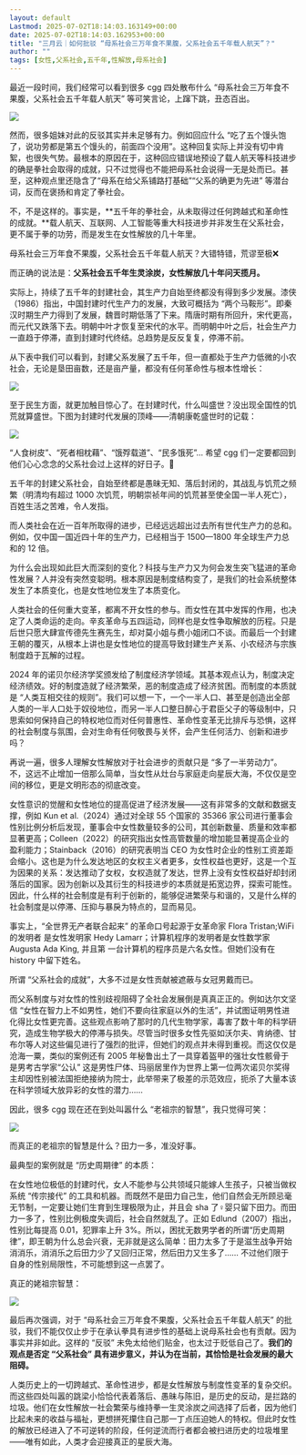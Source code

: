 ```yaml
---
layout: default
Lastmod: 2025-07-02T18:14:03.163149+00:00
date: 2025-07-02T18:14:03.162953+00:00
title: "三月云｜如何批驳 “母系社会三万年食不果腹，父系社会五千年载人航天”？"
author: ""
tags: [女性,父系社会,五千年,性解放,母系社会]
---
```


最近一段时间，我们经常可以看到很多 cgg 四处散布什么 “母系社会三万年食不果腹，父系社会五千年载人航天” 等可笑言论，上蹿下跳，丑态百出。

![](https://images.weserv.nl/?url=https%3A//chinadigitaltimes.net/chinese/files/2025/07/%25E4%25B8%2589%25E6%259C%2588%25E4%25BA%25911.png)

然而，很多姐妹对此的反驳其实并未足够有力。例如回应什么 “吃了五个馒头饱了，说功劳都是第五个馒头的，前面四个没用”。这种回复实际上并没有切中肯絮，也很失气势。最根本的原因在于，这种回应错误地预设了载人航天等科技进步的确是拳社会取得的成就，只不过觉得也不能把母系社会说得一无是处而已。甚至，这种观点里还隐含了“母系在给父系铺路打基础”“父系的确更为先进” 等潜台词，反而在褒扬和肯定了拳社会。

不，不是这样的。事实是，**五千年的拳社会，从未取得过任何跨越式和革命性的成就。**载人航天、互联网、人工智能等重大科技进步并非发生在父系社会，更不属于拳的功劳，而是发生在女性解放的几十年里。

母系社会三万年食不果腹，父系社会五千年载人航天？大错特错，荒谬至极❌

而正确的说法是：**父系社会五千年生灵涂炭，女性解放几十年问天揽月。**

实际上，持续了五千年的封建社会，其生产力自始至终都没有得到多少发展。漆侠（1986）指出，中国封建时代生产力的发展，大致可概括为 “两个马鞍形”。即秦汉时期生产力得到了发展，魏晋时期低落了下来。隋唐时期有所回升，宋代更高，而元代又跌落下去。明朝中叶才恢复至宋代的水平。而明朝中叶之后，社会生产力一直趋于停滞，直到封建时代终结。总趋势是反反复复，停滞不前。

从下表中我们可以看到，封建父系发展了五千年，但一直都处于生产力低微的小农社会，无论是垦田亩数，还是亩产量，都没有任何革命性与根本性增长：

![](https://images.weserv.nl/?url=https%3A//chinadigitaltimes.net/chinese/files/2025/07/%25E4%25B8%2589%25E6%259C%2588%25E4%25BA%25912.png)

至于民生方面，就更加触目惊心了。在封建时代，什么叫盛世？没出现全国性的饥荒就算盛世。下图为封建时代发展的顶峰——清朝康乾盛世时的记载：

![](https://images.weserv.nl/?url=https%3A//chinadigitaltimes.net/chinese/files/2025/07/%25E4%25B8%2589%25E6%259C%2588%25E4%25BA%25913.png)

“人食树皮”、“死者相枕藉”、“饿殍载道”、“民多饿死”... 希望 cgg 们一定要都回到他们心心念念的父系社会过上这样的好日子。🙏

五千年的封建父系社会，自始至终都是愚昧无知、落后封闭的，其战乱与饥荒之频繁（明清均有超过 1000 次饥荒，明朝崇祯年间的饥荒甚至使全国一半人死亡），百姓生活之苦难，令人发指。

而人类社会在近一百年所取得的进步，已经远远超出过去所有世代生产力的总和。例如，仅中国一国近四十年的生产力，已经相当于 1500—1800 年全球生产力总和的 12 倍。

为什么会出现如此巨大而深刻的变化？科技与生产力又为何会发生突飞猛进的革命性发展？人并没有突然变聪明。根本原因是制度结构变了，是我们的社会系统整体发生了本质变化，也是女性地位发生了本质变化。

人类社会的任何重大变革，都离不开女性的参与。而女性在其中发挥的作用，也决定了人类命运的走向。辛亥革命与五四运动，同样也是女性争取解放的历程。只是后世只愿大肆宣传德先生赛先生，却对莫小姐与费小姐闭口不谈。而最后一个封建王朝的覆灭，从根本上讲也是女性地位的提高导致封建生产关系、小农经济与宗族制度趋于瓦解的过程。

2024 年的诺贝尔经济学奖颁发给了制度经济学领域。其基本观点认为，制度决定经济绩效。好的制度造就了经济繁荣，恶的制度造成了经济贫困。而制度的本质就是 “人类互相交往的规则”。我们可以想一下，一个一半人口、甚至是创造出全部人类的一半人口处于奴役地位，而另一半人口整日醉心于君臣父子的等级制中，只思索如何保持自己的特权地位而对任何普惠性、革命性变革无比排斥与恐惧，这样的社会制度与氛围，会对生命有任何敬畏与关怀，会产生任何活力、创新和进步吗？

再说一遍，很多人理解女性解放对于社会进步的贡献只是 “多了一半劳动力”。不，这远不止增加一倍那么简单，当女性从灶台与家庭走向星辰大海，不仅仅是空间的移位，更是文明形态的彻底改变。

女性意识的觉醒和女性地位的提高促进了经济发展——这有非常多的文献和数据支撑，例如 Kun et al.（2024）通过对全球 55 个国家的 35366 家公司进行董事会性别比例分析后发现，董事会中女性数量较多的公司，其创新数量、质量和效率都显著更高；Colleen（2022）的研究指出女性高管数量的增加能显著提高企业的盈利能力；Stainback（2016）的研究表明当 CEO 为女性时企业的性别工资差距会缩小。这也是为什么发达地区的女权主义者更多，女性权益也更好，这是一个互为因果的关系：发达推动了女权，女权造就了发达，世界上没有女性权益好却封闭落后的国家。因为创新以及其衍生的科技进步的本质就是拓宽边界，探索可能性。因此，什么样的社会制度是有利于创新的，能够促进繁荣与和谐的，又是什么样的社会制度是以停滞、压抑与暴戾为特点的，显而易见。

事实上，“全世界无产者联合起来” 的革命口号起源于女革命家 Flora Tristan;WiFi 的发明者 是女性发明家 Hedy Lamarr；计算机程序的发明者是女性数学家 Augusta Ada King, 并且第 一台计算机的程序员是六名女性。但她们没有在 history 中留下姓名。

所谓 “父系社会的成就”，大多不过是女性贡献被遮蔽与女冠男戴而已。

而父系制度与对女性的性别歧视阻碍了全社会发展倒是真真正正的。例如达尔文坚信 “女性在智力上不如男性，她们不要向往家庭以外的生活”，并试图证明男性进化得比女性更完善。这些观点影响了那时的几代生物学家，毒害了数十年的科学研究，造成生物学极大的停滞与损失。尽管当时很多女性先驱如沃尔夫、肯纳德、甘布尔等人对这些偏见进行了强烈的批评，但她们的观点并未得到重视。而这仅仅是沧海一粟，类似的案例还有 2005 年秘鲁出土了一具穿着盔甲的强壮女性骸骨于是男考古学家“公认” 这是男性尸体、玛丽居里作为世界上第一位两次诺贝尔奖得主却因性别被法国拒绝接纳为院士，此举带来了极差的示范效应，扼杀了大量本该在科学领域大放异彩的女性的潜力……

因此，很多 cgg 现在还在到处叫嚣什么 “老祖宗的智慧”，我只觉得可笑：

![](https://images.weserv.nl/?url=https%3A//chinadigitaltimes.net/chinese/files/2025/07/%25E4%25B8%2589%25E6%259C%2588%25E4%25BA%25914.png)

而真正的老祖宗的智慧是什么？田力一多，准没好事。

最典型的案例就是 “历史周期律” 的本质：

在女性地位极低的封建时代，女人不能参与公共领域只能嫁人生孩子，只被当做权系统 “传宗接代” 的工具和机器。而既然不是田力自己生，他们自然会无所顾忌毫无节制，一定要让她们生育到生理极限为止，并且会 sha 了♀婴只留下田力。而田力一多了，性别比例极度失调后，社会自然就乱了。正如 Edlund（2007）指出，性别比每提高 0.01，犯罪率上升 3%。所以，困扰无数男学者的所谓“历史周期律”，即王朝为什么总会兴衰，无非就是这么简单：田力太多了于是滋生战争开始消消乐，消消乐之后田力少了又回归正常，然后田力又生多了…… 不过他们限于自身的性别局限性，不可能想到这一点罢了。

真正的姥祖宗智慧：

![](https://images.weserv.nl/?url=https%3A//chinadigitaltimes.net/chinese/files/2025/07/%25E4%25B8%2589%25E6%259C%2588%25E4%25BA%25915.png)

最后再次强调，对于 “母系社会三万年食不果腹，父系社会五千年载人航天” 的批驳，我们不能仅仅止步于在承认拳具有进步性的基础上说母系社会也有贡献。因为事实并非如此。这样的 “反驳” 未免太给他们贴金，也太过于贬低自己了。**我们的观点是否定 “父系社会” 具有进步意义，并认为在当前，其恰恰是社会发展的最大阻碍。**

人类历史上的一切跨越式、革命性进步，都是女性解放与制度性变革的复杂交织。而这些四处叫嚣的跳梁小恰恰代表着落后、愚昧与陈旧，是历史的反动，是拦路的垃圾。他们在女性解放一社会繁荣与维持拳一生灵涂炭之间选择了后者，因为他们比起未来的收益与福祉，更想拼死攥住自己那一丁点压迫她人的特权。但此时女性的解放已经进入了不可逆转的阶段，任何逆流而行者都会被扫进历史的垃圾堆里——唯有如此，人类才会迎接真正的星辰大海。


